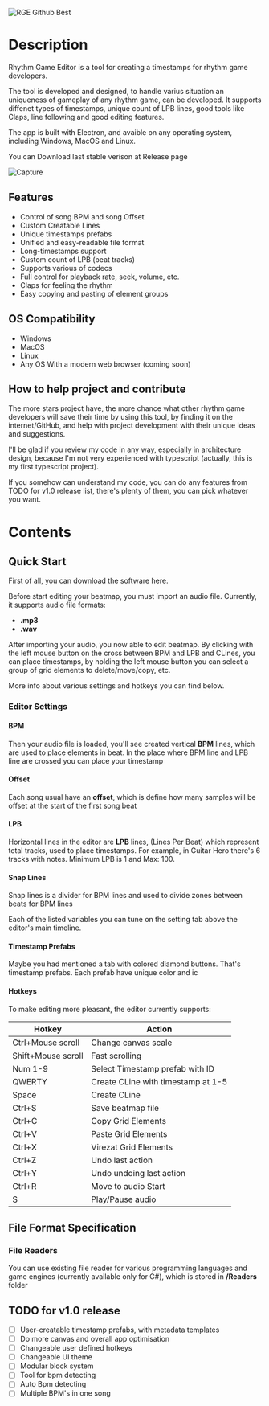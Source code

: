![RGE Github Best](https://user-images.githubusercontent.com/46647517/116629762-a7a9b580-a95a-11eb-8b7a-c3e92264b35b.png)

# Description
Rhythm Game Editor is a tool for creating a timestamps for rhythm game developers.

The tool is developed and designed, to handle varius situation an uniqueness of gameplay of any rhythm game, can be developed. It supports diffenet types of timestamps, unique count of LPB lines, good tools like Claps, line following and good editing features. 

The app is built with Electron, and avaible on any operating system, including Windows, MacOS and Linux.

You can Download last stable verison at Release page

![Capture](https://user-images.githubusercontent.com/46647517/116630699-60bcbf80-a95c-11eb-9054-cf4a957610df.PNG)

## Features
* Control of song BPM and song Offset
* Custom Creatable Lines
* Unique timestamps prefabs
* Unified and easy-readable file format
* Long-timestamps support
* Custom count of LPB (beat tracks)
* Supports various of codecs
* Full control for playback rate, seek, volume, etc.
* Claps for feeling the rhythm
* Easy copying and pasting of element groups

## OS Compatibility
* Windows
* MacOS
* Linux
* Any OS With a modern web browser (coming soon)

## How to help project and contribute
The more stars project have, the more chance what other rhythm game developers will save their time by using this tool, by finding it on the internet/GitHub, and help with 
project development with their unique ideas and suggestions.

I'll be glad if you review my code in any way, especially in architecture design,
because I'm not very experienced with typescript (actually, this is my first typescript project).  

If you somehow can understand my code, you can do any features from TODO for v1.0 release list, there's plenty of them, you can pick whatever you want.

# Contents

## Quick Start
First of all, you can download the software here.


Before start editing your beatmap, you must import an audio file. Currently, it supports audio file formats:
* **.mp3** 
* **.wav** 

After importing your audio, you now able to edit beatmap.
By clicking with the left mouse button on the cross between BPM and LPB and CLines, you can place timestamps, by holding the left mouse button you can select a group of grid elements to delete/move/copy, etc. 

More info about various settings and hotkeys you can find below.

### Editor Settings
#### BPM 
Then your audio file is loaded, you'll see created vertical **BPM** lines, which are used to place elements in beat. In the place where BPM line and LPB line are crossed
you can place your timestamp

#### Offset
Each song usual have an **offset**, which is define how many samples will be offset at the start of the first song beat

#### LPB
Horizontal lines in the editor are **LPB** lines, (Lines Per Beat) which represent total tracks, used to place timestamps. For example, in Guitar Hero there's
6 tracks with notes. Minimum LPB is 1 and Max: 100.

#### Snap Lines
Snap lines is a divider for BPM lines and used to divide zones between beats for BPM lines

Each of the listed variables you can tune on the setting tab above the editor's main timeline.

#### Timestamp Prefabs
Maybe you had mentioned a tab with colored diamond buttons. That's timestamp prefabs. Each prefab have unique color and ic

#### Hotkeys 
To make editing more pleasant, the editor currently supports: 

Hotkey | Action
-------|-------
Ctrl+Mouse scroll | Change canvas scale
Shift+Mouse scroll | Fast scrolling
Num 1-9 | Select Timestamp prefab with ID
QWERTY | Create CLine with timestamp at 1-5
Space | Create CLine
Ctrl+S | Save beatmap file
Ctrl+C | Copy Grid Elements
Ctrl+V | Paste Grid Elements
Ctrl+X | Virezat Grid Elements
Ctrl+Z | Undo last action
Ctrl+Y | Undo undoing last action
Ctrl+R | Move to audio Start
S | Play/Pause audio



## File Format Specification


### File Readers
You can use existing file reader for various programming languages and game engines (currently available only for C#), which is stored in **/Readers** folder

## TODO for v1.0 release
- [ ] User-creatable timestamp prefabs, with metadata templates
- [ ] Do more canvas and overall app optimisation
- [ ] Changeable user defined hotkeys
- [ ] Changeable UI theme 
- [ ] Modular block system
- [ ] Tool for bpm detecting
- [ ] Auto Bpm detecting
- [ ] Multiple BPM's in one song
